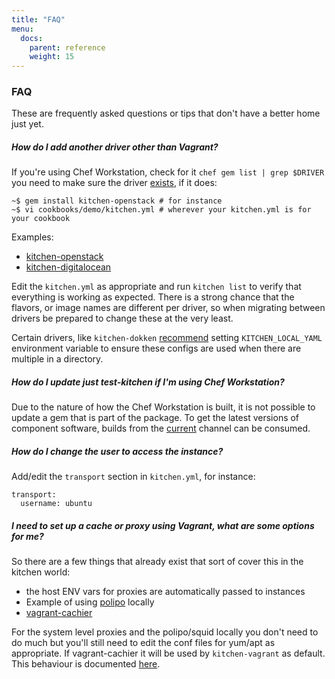 ```yaml
---
title: "FAQ"
menu:
  docs:
    parent: reference
    weight: 15
---
```


### FAQ

These are frequently asked questions or tips that don't have a better home just yet.

##### How do I add another driver other than Vagrant?

If you're using Chef Workstation, check for it `chef gem list | grep $DRIVER` you need to make sure the driver [exists](https://github.com/test-kitchen/test-kitchen/blob/master/ECOSYSTEM.md),
if it does:

~~~
~$ gem install kitchen-openstack # for instance
~$ vi cookbooks/demo/kitchen.yml # wherever your kitchen.yml is for your cookbook
~~~

Examples:

- [kitchen-openstack](https://github.com/test-kitchen/kitchen-openstack#minimum-configuration)
- [kitchen-digitalocean](https://github.com/test-kitchen/kitchen-digitalocean#installation-and-setup)

Edit the `kitchen.yml` as appropriate and run `kitchen list` to verify that everything
is working as expected. There is a strong chance that the flavors, or
image names are different per driver, so when migrating between drivers be prepared
to change these at the very least.

Certain drivers, like `kitchen-dokken` [recommend](https://github.com/test-kitchen/kitchen-dokken#usage) setting `KITCHEN_LOCAL_YAML` environment variable to ensure these configs are used when there are multiple in a directory.

##### How do I update just test-kitchen if I'm using Chef Workstation?

Due to the nature of how the Chef Workstation is built, it is not possible to update a gem that is part of the package. To get the latest versions of component software, builds from the [current](https://downloads.chef.io/chefdk/current) channel can be consumed.

##### How do I change the user to access the instance?

Add/edit the `transport` section in `kitchen.yml`, for instance:

~~~
transport:
  username: ubuntu
~~~

##### I need to set up a cache or proxy using Vagrant, what are some options for me?

So there are a few things that already exist that sort of cover this in the kitchen world:

- the host ENV vars for proxies are automatically passed to instances
- Example of using [polipo](https://gist.github.com/fnichol/7551540) locally
- [vagrant-cachier](https://github.com/fgrehm/vagrant-cachier)

For the system level proxies and the polipo/squid locally you don't need to do much but you'll still need to edit the conf files for yum/apt as appropriate. If vagrant-cachier it will be used by `kitchen-vagrant` as default. This behaviour is documented [here](https://github.com/test-kitchen/kitchen-vagrant#-cachier).
